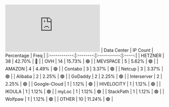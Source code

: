 ![Diagramm](https://github.com/obajay/StateSync-snapshots/blob/main/Projects/Aura/1/README.md)
| Data Center | IP Count | Percentage | Freq |
|:------------:|:--------:|:-----------:|:-----:|
| HETZNER | 38 | 42.70% | 🔴 |
| OVH | 14 | 15.73% | 🟢 |
| MEVSPACE | 5 | 5.62% | 🟢 |
| AMAZON | 4 | 4.49% | 🟢 |
| Contabo | 3 | 3.37% | 🟢 |
| Netcup | 3 | 3.37% | 🟢 |
| Alibaba | 2 | 2.25% | 🟢 |
| GoDaddy | 2 | 2.25% | 🟢 |
| Interserver | 2 | 2.25% | 🟢 |
| Google-Cloud | 1 | 1.12% | 🟢 |
| HIVELOCITY | 1 | 1.12% | 🟢 |
| IKOULA | 1 | 1.12% | 🟢 |
| myLoc | 1 | 1.12% | 🟢 |
| StackPath | 1 | 1.12% | 🟢 |
| Wolfpaw | 1 | 1.12% | 🟢 |
| OTHER | 10 | 11.24% | 🟢 |